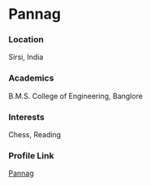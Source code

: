 # Pannag

### Location

Sirsi, India

### Academics

B.M.S. College of Engineering, Banglore

### Interests

Chess, Reading

### Profile Link

[Pannag](https://github.com/prongs651)
